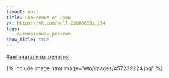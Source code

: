 ```yaml
---
layout: post
title: Евангелие от Луки
vk: https://vk.com/wall-210066881_234
tags:
  - антинатализм_религия
show_title: true
---
```

[#антинатализм_религия](poisk.html#антинатализм_религия)

{% include image.html image="eto/images/457239224.jpg" %}